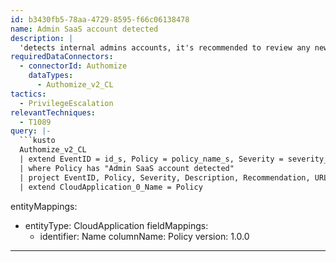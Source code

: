 ```yaml
---
id: b3430fb5-78aa-4729-8595-f66c06138478
name: Admin SaaS account detected
description: |
  'detects internal admins accounts, it's recommended to review any new administrative permission.'
requiredDataConnectors:
  - connectorId: Authomize
    dataTypes:
      - Authomize_v2_CL
tactics:
  - PrivilegeEscalation
relevantTechniques:
  - T1089
query: |-
  ```kusto
  Authomize_v2_CL
  | extend EventID = id_s, Policy = policy_name_s, Severity = severity_s,Description = description_s,Recommendation = recommendation_s,URL = url_s,Tactics = tactics_s
  | where Policy has "Admin SaaS account detected"
  | project EventID, Policy, Severity, Description, Recommendation, URL, Category, Tactics
  | extend CloudApplication_0_Name = Policy
  ```
entityMappings:
  - entityType: CloudApplication
    fieldMappings:
      - identifier: Name
        columnName: Policy
version: 1.0.0
---
```


